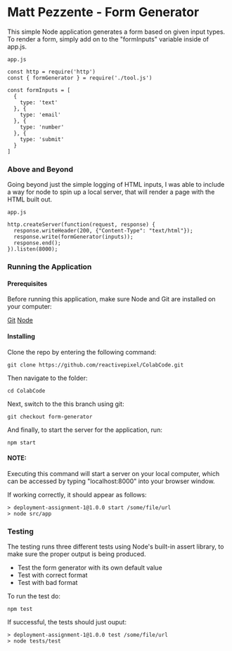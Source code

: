 # Matt Pezzente - Form Generator

This simple Node application generates a form based on given input types. To render a form, simply add on to the "formInputs" variable inside of app.js.

```
app.js

const http = require('http')
const { formGenerator } = require('./tool.js')

const formInputs = [
  {
    type: 'text' 
  }, {
    type: 'email'
  }, {
    type: 'number'
  }, {
    type: 'submit'
  }
]
```

### Above and Beyond

Going beyond just the simple logging of HTML inputs, I was able to include a way for node to spin up a local server, that will render a page with the HTML built out.

```
app.js

http.createServer(function(request, response) {  
  response.writeHeader(200, {"Content-Type": "text/html"});  
  response.write(formGenerator(inputs));
  response.end();  
}).listen(8000);
```

### Running the Application

#### Prerequisites

Before running this application, make sure Node and Git are installed on your computer:

[Git](https://git-scm.com/book/en/v2/Getting-Started-Installing-Git)
[Node](https://nodejs.org/en/)

#### Installing

Clone the repo by entering the following command:
```
git clone https://github.com/reactivepixel/ColabCode.git
```

Then navigate to the folder:
```
cd ColabCode
```

Next, switch to the this branch using git:
```
git checkout form-generator
```

And finally, to start the server for the application, run:
```
npm start
```

#### NOTE: 
Executing this command will start a server on your local computer, which can be accessed by typing "localhost:8000" into your browser window.

If working correctly, it should appear as follows:
```
> deployment-assignment-1@1.0.0 start /some/file/url
> node src/app
```

### Testing

The testing runs three different tests using Node's built-in assert library, to make sure the proper output is being produced.

* Test the form generator with its own default value
* Test with correct format
* Test with bad format

To run the test do:
```
npm test
```

If successful, the tests should just ouput:
```
> deployment-assignment-1@1.0.0 test /some/file/url
> node tests/test
```